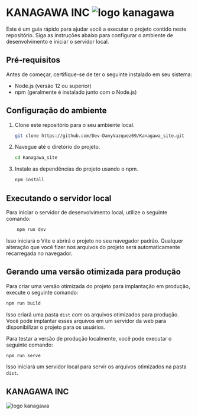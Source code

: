 # KANAGAWA INC                   ![logo kanagawa](https://lh3.googleusercontent.com/pw/AJFCJaUP869myPUYbMNFIouIAxwC7T2ZAX9z3Wyl70eQ0M9NT06ixho9AoTV1JADKLyAeqt2snCT66HyAakllnFci-wqwotRAxS1_9zbsNr1h68XePcXZ-E0Yu7tBZuovPCrkHVkxbC6QNM-9i_8yBhWx_Ae=w93-h93-s-no)


Este é um guia rápido para ajudar você a executar o projeto contido neste repositório. Siga as instruções abaixo para configurar o ambiente de desenvolvimento e iniciar o servidor local.

## Pré-requisitos

Antes de começar, certifique-se de ter o seguinte instalado em seu sistema:

-   Node.js (versão 12 ou superior)
-   npm (geralmente é instalado junto com o Node.js)

## Configuração do ambiente

1.  Clone este repositório para o seu ambiente local.
    
    ```bash
    git clone https://github.com/Dev-DanyVazquez69/Kanagawa_site.git
2.  Navegue até o diretório do projeto.
    
    ````bash
    cd Kanagawa_site
3.  Instale as dependências do projeto usando o npm.

    ```bash
    npm install
## Executando o servidor local

Para iniciar o servidor de desenvolvimento local, utilize o seguinte comando:

```bash
	npm run dev
```
Isso iniciará o Vite e abrirá o projeto no seu navegador padrão. Qualquer alteração que você fizer nos arquivos do projeto será automaticamente recarregada no navegador.

## Gerando uma versão otimizada para produção

Para criar uma versão otimizada do projeto para implantação em produção, execute o seguinte comando:

```bash
npm run build 
```
Isso criará uma pasta `dist` com os arquivos otimizados para produção. Você pode implantar esses arquivos em um servidor da web para disponibilizar o projeto para os usuários.

Para testar a versão de produção localmente, você pode executar o seguinte comando:

```bash
npm run serve 
```
Isso iniciará um servidor local para servir os arquivos otimizados na pasta `dist`.


## **KANAGAWA INC**

![logo kanagawa](https://lh3.googleusercontent.com/pw/AJFCJaUP869myPUYbMNFIouIAxwC7T2ZAX9z3Wyl70eQ0M9NT06ixho9AoTV1JADKLyAeqt2snCT66HyAakllnFci-wqwotRAxS1_9zbsNr1h68XePcXZ-E0Yu7tBZuovPCrkHVkxbC6QNM-9i_8yBhWx_Ae=w293-h293-s-no)
